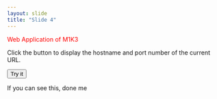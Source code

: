 ```yaml
---
layout: slide
title: "Slide 4"
---
```

<p style="color:red">Web Application of M1K3</p>

<!DOCTYPE html>
<html>
<body>

<p>Click the button to display the hostname and port number of the current URL.</p>

<button onclick="myFunction()">Try it</button>

<p id="demo"></p>

<script>
function myFunction() {
  var x = location.host;
  txt += "<p>Browser CodeName: " + navigator.appCodeName + "</p>";
  document.getElementById("demo").innerHTML = x;
  
}
</script>

</body>
</html>


If you can see this, done me
